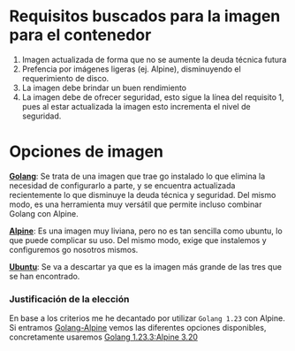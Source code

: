 # Requisitos buscados para la imagen para el contenedor
1. Imagen actualizada de forma que no se aumente la deuda técnica futura
2. Prefencia por imágenes ligeras (ej. Alpine), disminuyendo el requerimiento de disco.
3. La imagen debe brindar un buen rendimiento
4. La imagen debe de ofrecer seguridad, esto sigue la línea del requisito 1, pues al estar actualizada la imagen esto incrementa el nivel de seguridad.

# Opciones de imagen

**[Golang](https://hub.docker.com/_/golang)**: Se trata de una imagen que trae go instalado lo que elimina la necesidad de configurarlo a parte, y se encuentra actualizada recientemente lo que disminuye la deuda técnica y seguridad. Del mismo modo, es una herramienta muy versátil que permite incluso combinar Golang con Alpine.

**[Alpine](https://hub.docker.com/_/alpine)**: Es una imagen muy liviana, pero no es tan sencilla como ubuntu, lo que puede complicar su uso. Del mismo modo, exige que instalemos y configuremos go nosotros mismos.

**[Ubuntu](https://hub.docker.com/_/ubuntu)**: Se va a descartar ya que es la imagen más grande de las tres que se han encontrado.

### Justificación de la elección
En base a los criterios me he decantado por utilizar `Golang 1.23` con Alpine. Si entramos [Golang-Alpine](https://hub.docker.com/_/golang/tags?page=1&name=alpine) vemos las diferentes opciones disponibles, concretamente usaremos [Golang 1.23.3:Alpine 3.20](https://hub.docker.com/layers/library/golang/1.23.3-alpine3.20/images/sha256-cdb47cf7cc930903987ead22e38dfb607db077bf120e740f7f5f14d1d18e4668?context=explore)